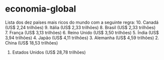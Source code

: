 # economia-global
Lista dos dez países mais ricos do mundo com a seguinte regra:
10. Canadá (US$ 2,24 trilhões)
9. Itália (US$ 2,33 trilhões)
8. Brasil (US$ 2,33 trilhões)
7. França (US$ 3,13 trilhões)
6. Reino Unido (US$ 3,50 trilhões)
5. Índia (US$ 3,94 trilhões)
4. Japão (US$ 4,11 trilhões)
3. Alemanha (US$ 4,59 trilhões)
2. China (US$ 18,53 trilhões)
1. Estados Unidos (US$ 28,78 trilhões)



